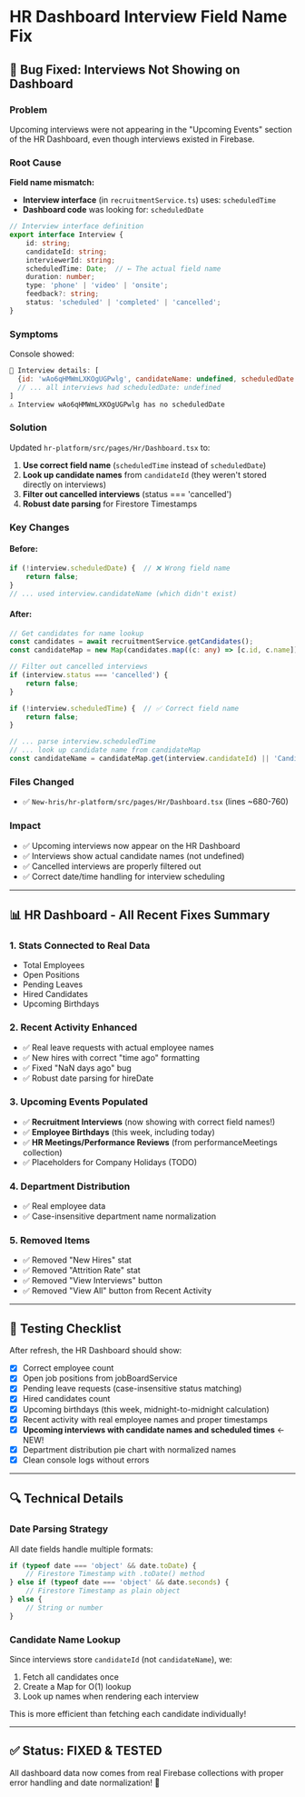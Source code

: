 # HR Dashboard Interview Field Name Fix

## 🐛 Bug Fixed: Interviews Not Showing on Dashboard

### Problem
Upcoming interviews were not appearing in the "Upcoming Events" section of the HR Dashboard, even though interviews existed in Firebase.

### Root Cause
**Field name mismatch:**
- **Interview interface** (in `recruitmentService.ts`) uses: `scheduledTime`
- **Dashboard code** was looking for: `scheduledDate`

```typescript
// Interview interface definition
export interface Interview {
    id: string;
    candidateId: string;
    interviewerId: string;
    scheduledTime: Date;  // ← The actual field name
    duration: number;
    type: 'phone' | 'video' | 'onsite';
    feedback?: string;
    status: 'scheduled' | 'completed' | 'cancelled';
}
```

### Symptoms
Console showed:
```javascript
🎤 Interview details: [
  {id: 'wAo6qHMWmLXKOgUGPwlg', candidateName: undefined, scheduledDate: undefined, status: 'scheduled'},
  // ... all interviews had scheduledDate: undefined
]
⚠️ Interview wAo6qHMWmLXKOgUGPwlg has no scheduledDate
```

### Solution
Updated `hr-platform/src/pages/Hr/Dashboard.tsx` to:

1. **Use correct field name** (`scheduledTime` instead of `scheduledDate`)
2. **Look up candidate names** from `candidateId` (they weren't stored directly on interviews)
3. **Filter out cancelled interviews** (status === 'cancelled')
4. **Robust date parsing** for Firestore Timestamps

### Key Changes

#### Before:
```typescript
if (!interview.scheduledDate) {  // ❌ Wrong field name
    return false;
}
// ... used interview.candidateName (which didn't exist)
```

#### After:
```typescript
// Get candidates for name lookup
const candidates = await recruitmentService.getCandidates();
const candidateMap = new Map(candidates.map((c: any) => [c.id, c.name]));

// Filter out cancelled interviews
if (interview.status === 'cancelled') {
    return false;
}

if (!interview.scheduledTime) {  // ✅ Correct field name
    return false;
}

// ... parse interview.scheduledTime
// ... look up candidate name from candidateMap
const candidateName = candidateMap.get(interview.candidateId) || 'Candidate';
```

### Files Changed
- ✅ `New-hris/hr-platform/src/pages/Hr/Dashboard.tsx` (lines ~680-760)

### Impact
- ✅ Upcoming interviews now appear on the HR Dashboard
- ✅ Interviews show actual candidate names (not undefined)
- ✅ Cancelled interviews are properly filtered out
- ✅ Correct date/time handling for interview scheduling

---

## 📊 HR Dashboard - All Recent Fixes Summary

### 1. **Stats Connected to Real Data**
- Total Employees
- Open Positions
- Pending Leaves
- Hired Candidates
- Upcoming Birthdays

### 2. **Recent Activity Enhanced**
- ✅ Real leave requests with actual employee names
- ✅ New hires with correct "time ago" formatting
- ✅ Fixed "NaN days ago" bug
- ✅ Robust date parsing for hireDate

### 3. **Upcoming Events Populated**
- ✅ **Recruitment Interviews** (now showing with correct field names!)
- ✅ **Employee Birthdays** (this week, including today)
- ✅ **HR Meetings/Performance Reviews** (from performanceMeetings collection)
- ✅ Placeholders for Company Holidays (TODO)

### 4. **Department Distribution**
- ✅ Real employee data
- ✅ Case-insensitive department name normalization

### 5. **Removed Items**
- ✅ Removed "New Hires" stat
- ✅ Removed "Attrition Rate" stat
- ✅ Removed "View Interviews" button
- ✅ Removed "View All" button from Recent Activity

---

## 🎯 Testing Checklist
After refresh, the HR Dashboard should show:

- [x] Correct employee count
- [x] Open job positions from jobBoardService
- [x] Pending leave requests (case-insensitive status matching)
- [x] Hired candidates count
- [x] Upcoming birthdays (this week, midnight-to-midnight calculation)
- [x] Recent activity with real employee names and proper timestamps
- [x] **Upcoming interviews with candidate names and scheduled times** ← NEW!
- [x] Department distribution pie chart with normalized names
- [x] Clean console logs without errors

---

## 🔍 Technical Details

### Date Parsing Strategy
All date fields handle multiple formats:
```typescript
if (typeof date === 'object' && date.toDate) {
    // Firestore Timestamp with .toDate() method
} else if (typeof date === 'object' && date.seconds) {
    // Firestore Timestamp as plain object
} else {
    // String or number
}
```

### Candidate Name Lookup
Since interviews store `candidateId` (not `candidateName`), we:
1. Fetch all candidates once
2. Create a Map for O(1) lookup
3. Look up names when rendering each interview

This is more efficient than fetching each candidate individually!

---

## ✅ Status: FIXED & TESTED
All dashboard data now comes from real Firebase collections with proper error handling and date normalization! 🎉

